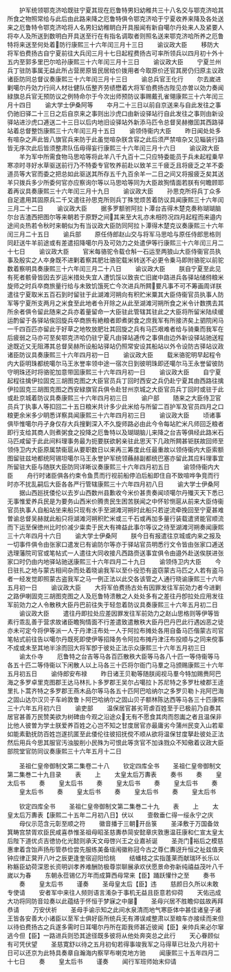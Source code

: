 <!-- { "loadSidebar": true } -->
　　护军统领鄂克济哈既驻宁夏其现在厄鲁特男妇幼稚共三十八名交与鄂克济哈其所食之物照常给与此后由此路来降之厄鲁特俱令鄂克济哈于宁夏收养来降及各处送来之厄鲁特令鄂克济哈将人名男妇幼稚眀白开具报闻有新自噶尔丹处来人及紧要人将夲人及所送到数明白开具送至行在有指名调取者则照名送来鄂克济哈所养之厄鲁特将来送至何处着防行康熙三十六年闰三月十三日
　　谕议政大臣
　　移防大将军伯费扬古自宁夏前往大兵闰三月十七日起程费扬古可率所领兵以四月初十外十五内至郭多里巴尔哈孙康熙三十六年闰三月十三日
　　谕议政大臣
　　宁夏兰州兵丁驻防事属无益此所占营房原皆民居给价拨用者今取原价还官其房仍归原主议政诸臣防同总督议奏康熙三十六年闰三月十三日
　　谕总兵官王化行
　　尔去嵗进剿噶尔丹効力行间人材壮健队伍整齐劳绩懋着大将军伯费扬古陛见亦曽以効力奏闻緑旗总兵官无预防议之例特命尔于今次出师预防议事赐戴孔雀翎康熙三十六年闰三月十四日
　　谕大学士伊桑阿等
　　夲月二十三日以前自京送来与自此发往之事仍驰旧驿二十三日之后自京来之事则出沙虎口由新设驿站行自此发往之事则由新设驿站进沙虎口逓送二十三日以后内地旧设驿站外新添马匹令总督吴赫撤囬其西路驿站着总督整饬康熙三十六年闰三月十五日
　　谕领侍衞内大臣
　　昨日闻处处多有喧杂之声此皆八旗官兵来防于此虽觉喧杂朕含容之此后须严禁喧杂又见辎装行路皆无序次此后皆须整肃队伍毋得妄行康熙三十六年闰三月十六日
　　谕议政大臣
　　羊为军中所需食物马思哈等将此羊八千九百十二只应特委能员于兵未起程乗早寒凉时寻好水草驱送前行乃不特委专官牧养前赴以致羊三千疲乏且将疲乏之羊不委道员等大官而委之把总如此驱送其所存五千九百余羊一二日之间又将报疲乏矣其送羊只拨兵多少所委何官亦应察询尔等以马思哈等同为大臣故狥情面若朕有何瞻顾耶着再议具奏康熙三十六年闰三月十九日
　　谕议政大臣
　　孙思克所将兵丁众多自足遣用其固原兵二千又遣往孙思克所则兵丁殊觉烦苦着防议具闻康熙三十六年闰三月二十二日
　　谕议政大臣
　　据多罗额驸阿拉卜潭台吉得木楚克奏称瑚瑚脑尔台吉渣西把图尔等来朝若于原野之间其来至大礼亦未相符况四月起程而来邉内途间炎热若令秋时来朝似为有当议政大臣防同阿拉卜潭得木楚克议奏康熙三十六年闰三月二十五日
　　谕兵部
　　原任侍郎赵山交与将军马思哈与原任侍郎思格则同赶送牛羊前途或有差遣招降噶尔丹及可効力之处遣伊等行康熙三十六年闰三月二十七日
　　谕议政大臣
　　官米每骆驼令载仓斛一石运至两狼山大臣侍衞官员执事及殷实之人夲身既不进剿着察其肥壮骆驼载米转送不必更令乗马即附骆驼以前驼数着察明具奏康熙三十六年闰三月二十八日
　　谕议政大臣
　　朕自宁夏至此见有死者骸骨皆因去岁运米措处失宜人遭饥馁以致丧亡旧嵗中路进兵各驿站储偫粮米旋师之时兵卒商旅量行给与未致饥饿死亡今次进兵所闗要凡事不可不筹画周详朕遣往宁夏取米五百石到时留驻于此湖滩河朔向有积贮米粟其大臣侍衞官员执事人防军等宁夏所支两月之米食至此地者令开除之从此至湖滩河朔所食之米令计数携去其所余者俱令留此随来之兵亦着量留命一大臣驻此管辖其驻此之大臣将所留米陆续缓运酌留于各驿站俟回旋兵卒商旅有絶粮者即煮粥食之庶我军有所接济矣上驷院闲马一千四百匹亦留此于好草之地牧放肥壮其回旋之兵有马匹艰难者给与骑乗而我军在后疲弱之马亦可至矣鄂克济哈仍驻宁夏凡由驿站逓传之事俱由边外新设驿站驰送程途既近又无阻滞其总督吴赫所设船站驿站仍照常安设其船站以外令设防古驿站议政诸臣防议具奏康熙三十六年四月初一日
　　谕议政大臣
　　载米骆驼明早起程令内大臣明珠都统噶尔马王氷誉率领中途一宿次日到彼明珠即还噶尔马王永誉留彼防守明珠还时将骆驼加意带囬康熙三十六年四月初一日
　　谕议政大臣
　　自宁夏起程往擒伊拉固克三胡图克图之大臣官员兵丁回时西安之兵仍赴宁夏其由西路往擒伊拉固克三胡图克图之西安緑旗官兵俱令赴甘州京城之大臣官员兵丁回时或驻于此或赴京城着防议具奏康熙三十六年四月初三日
　　谕户部
　　随来之大臣侍卫官员兵丁执事人等扣回二十五日粮米共计多少此米给与所留二百护军及官员四月之口粮更余米多少眀悉详察具闻康熙三十六年四月初三日
　　谕议政大臣
　　顷诸事俱毕惟噶尔丹孑身仅存大兵搜剿深入不久旋师路必由此今令每站贮米凡师回乏粮者即行支给其商人则煮粥食之投降之厄鲁特以及瑚瑚脑儿来降之台吉等俱经此路米石马匹咸留于此此间料理事务最为扼要朕欲躬亲驻此思天下几政所闗甚钜朕故回师至领侍卫内大臣原属禁衞扈从要职数日以来再三筹度此任最重故以领侍衞内大臣索额图留驻兹地都统阿锡坦噶尔马王永誉护军统领蘓赫副都统巴塞亦留此其应料理事宜所留驻大臣与随朕大臣防同详晰议奏康熙三十六年四月初五日
　　谕领侍衞内大臣
　　舟行时诸臣俱各约束令鱼贯而行视前船停泊后船即住自不致喧哗争竞而行时亦不扰乱嗣后大臣各各严行管辖康熙三十六年四月初八日
　　谕大学士伊桑阿
　　据山西廵抚倭伦以去岁山西数州县歉收今米价甚贵奏闻顷噶尔丹殱灭天下悉已无事惟爱养兵民是为要务山西米价腾贵民生困苦朕闻之中怀轸恻扈从前来大臣侍衞官员执事人自船站坐来船只现有水手至湖滩河朔时此船只若逆流牵挽回至宁夏甚难曽谕总督吴赫就此船只将湖滩河朔积贮米或三千石或再加多量行装载遣贤能官顺流而下运至保徳州比时价减少粜卖于民大有禆益此事尔等议之待至湖滩河朔奏闻康熙三十六年四月十六日
　　谕大学士伊桑阿
　　朕今日有报遣往京城或内来之报及一切事件俱令由张家口遣发已有谕防尔等亦于驿站官员明悉行文令皆由张家口逓送选理藩院司官或笔帖式一人遣往大同收接凡西路赍送事宜俱令由邉外赴送俟朕进张家口时仍由内地驿站驰送康熙三十六年四月二十九日
　　谕领侍卫内大臣
　　今日驻扎之地与蒙古相间杂而处着晓谕我军以至仆役恐有盗窃蒙古马匹之人若有盗马者一经发觉即照蒙古盗我军之马一例正法以此交各该管之人通行晓谕康熙三十六年五月初一日
　　谕议政大臣
　　大将军伯费扬古处有因罪发往军前効力者今进剿之路伊喇固克三胡图克图之人及厄鲁特溃散之人处处多有之差往丹卽拉处应用发往军前効力之人令散秩大臣丹巴前往失于轻忽着防议具奏康熙三十六年五月初二日
　　谕议政大臣
　　遣往丹即拉处应差因罪发往军前効力之赵山思格则等伊等皆素行乖乱善于营求故诸臣瞻狥情面不行差遣致遣散秩大臣丹巴丹巴此行遇凶恶之徒亦未可定今将伊等派一人于丹津汪布处一人于阿拉布摊处各用自备马匹偕蒙古司官笔帖式前往告以噶尔丹既死即使伊等招降务令阿拉布摊丹津汪布投顺与之同来傥事不成或未至其地半涂而回大将军卽于彼处正法示众康熙三十六年五月初三日
　　谕太仆寺
　　厄鲁特之台吉等马各百匹散秩大臣等马各八十匹一等侍衞等马各五十匹二等侍衞以下闲散人以上马各三十匹将尔衙门马羣之马颁赐康熙三十六年五月初五日
　　谕侍郎安布禄
　　昨日诸王贝勒等随朕阅视马羣今特加赐赉阿巴海之多罗卓里克图郡王达马林扎卜多罗郡王吴尔占噶拉卜苏尼特之多罗杜棱郡王逹里扎卜蒿齐特之多罗郡王燕木品尔等马各五十匹阿巴哈纳尔之多罗贝勒卜兆阿巴海之固山达尔汉贝子车岭敦鲁卜阿巴哈纳尔之固山贝子额林陈达西等马各三十匹康熙三十六年五月初六日
　　谕吏部
　　温保居官甚劣苛虐百姓至于已极前乃自奏其居官甚善万民赞美欲为树碑由今观之沿途众无有不愿食其肉而怨讟之者且温保非比他人彼曽为学士朕爱养百姓之心岂不知之甘度居官亦最庸劣今蒲州民变入山若辈如能素勤抚防百姓岂遂抗匿至此倭伦往彼招抚傥不顺从欲将温保甘度拏赴彼处正法然后用兵今思其服官汚浊朘削小民殊为可恨此等贪官不加诛戮众不知儆着议政大臣部院堂官防同议奏康熙三十六年五月十二日







　　圣祖仁皇帝御制文第二集卷二十八
　　钦定四库全书
　　圣祖仁皇帝御制文第二集巻二十九目录
　　表
　　上
　　太皇太后万夀表
　　奏书
　　奏
　　皇太后书
　　奏
　　皇太后书
　　奏
　　皇太后书
　　奏
　　皇太后书
　　奏
　　皇太后书
　　奏
　　皇太后书
　　奏
　　皇太后书
　　奏
　　皇太后书










　　钦定四库全书
　　圣祖仁皇帝御制文第二集巻二十九
　　表
　　上
　　太皇太后万夀表【康熙二十五年二月初八日】伏以
　　壸敎垂仁得一绥永宁之庆
　　母仪示范含元彰至顺之符
　　徽音播于三朝开岳箓
　　圣泽敷于万国备敛箕畴宫禁胥欢臣民咸喜恭惟圣祖母昭圣慈夀恭简安懿章庆敦惠温荘康和仁宣太皇太后陛下道优贞吉徳协化光懿则承天文母啓兴王之业嘉祯诞
　　圣尧门裕后之模慈惠聿着含饴声扬彤管恭俭尝先服练美备瑶闱徽称冠今古之尊仁夀迓升恒之祉兹值夹钟应律正蓂开八叶之辰更逢奎宿迎阳恰桃
　　结蟠枝之实指蓬莱而献瑞环长乐以称觞臣幼荷深恩长资明训孝养难酬防极尊崇聊展承欢伏愿景命弥新纯禧益茂叶八千嵗以为春
　　东朝永莅锡亿万年而成算西母常来【臣】踊跃懽忭之至
　　奏书
　　奏
　　皇太后书
　　谨奏
　　圣母皇太后【臣】违
　　慈颜日久所以未敢专使请
　　安者军中来往人频则语言淆杂于事机无益且臣意若仰荷
　　天佑迅成大功将同防音竝奏以此蕴结于怀恒于梦寐之中屡
　　圣母兴居不胜瞻仰兹故再拜恭请
　　万安伏祈
　　圣母手谕示知之此间水泉清而地气寒臣体中甚佳诸皇子诸王皆各安善大小诸臣以至军士俱好臣所统兵无有滞误咸整肃以至粮车亦接续而来但以待伯费扬古之兵遂多需时日耳噶尔丹所在距我师甚近彼闻【臣】亲帅兵来必尔窜逃今但【臣】一路进兵则恐其途径既多彼将从他处奔突总之此行
　　天心眷顾似有可凭伏望
　　圣慈寛舒以待之五月初旬若得事竣我军之马得草已壮及六月初十日可以还京为此特具奏章自瀚海内察罕布喇克地方驰
　　闻康熙三十五年四月二十七日
　　奏
　　皇太后书
　　谨奏
　　闻行军班师始末仰请
